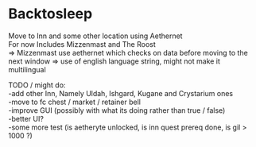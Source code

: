 # Backtosleep
Move to Inn and some other location using Aethernet<br />
For now Includes Mizzenmast and The Roost<br />
=> Mizzenmast use aethernet which checks on data before moving to the next window => use of english language string, might not make it multilingual<br />

TODO / might do:  <br />
-add other Inn, Namely Uldah, Ishgard, Kugane and Crystarium ones<br />
-move to fc chest / market / retainer bell<br />
-improve GUI (possibly with what its doing rather than true / false)<br />
-better UI?<br />
-some more test (is aetheryte unlocked, is inn quest prereq done, is gil > 1000 ?)

